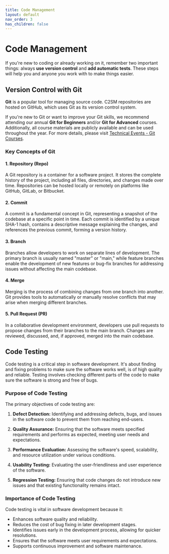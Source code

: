 ```yaml
---
title: Code Management
layout: default
nav_order: 3
has_children: false
---
```


# Code Management
If you're new to coding or already working on it, remember two important things: always **use version control** and **add automatic tests**.
These steps will help you and anyone you work with to make things easier.

## Version Control with Git
**Git** is a popular tool for managing source code. C2SM repositories are hosted on GitHub, which uses Git as its version control system.

If you're new to Git or want to improve your Git skills, we recommend attending our annual **Git for Beginners** and/or **Git for Advanced** courses.
Additionally, all course materials are publicly available and can be used throughout the year.
For more details, please visit [Technical Events - Git Courses](https://c2sm.github.io/events/git_courses.html).

### Key Concepts of Git

#### 1. Repository (Repo)

A Git repository is a container for a software project. It stores the complete history of the project, including all files, directories, and changes made over time. Repositories can be hosted locally or remotely on platforms like GitHub, GitLab, or Bitbucket.

#### 2. Commit

A commit is a fundamental concept in Git, representing a snapshot of the codebase at a specific point in time. Each commit is identified by a unique SHA-1 hash, contains a descriptive message explaining the changes, and references the previous commit, forming a version history.

#### 3. Branch

Branches allow developers to work on separate lines of development. The primary branch is usually named "master" or "main," while feature branches enable the development of new features or bug-fix branches for addressing issues without affecting the main codebase.

#### 4. Merge

Merging is the process of combining changes from one branch into another. Git provides tools to automatically or manually resolve conflicts that may arise when merging different branches.

#### 5. Pull Request (PR)

In a collaborative development environment, developers use pull requests to propose changes from their branches to the main branch. Changes are reviewed, discussed, and, if approved, merged into the main codebase.


## Code Testing
Code testing is a critical step in software development. It's about finding and fixing problems to make sure the software works well, is of high quality and reliable.
Testing involves checking different parts of the code to make sure the software is strong and free of bugs.

### Purpose of Code Testing

The primary objectives of code testing are:

1. **Defect Detection:** Identifying and addressing defects, bugs, and issues in the software code to prevent them from reaching end-users.

2. **Quality Assurance:** Ensuring that the software meets specified requirements and performs as expected, meeting user needs and expectations.

3. **Performance Evaluation:** Assessing the software's speed, scalability, and resource utilization under various conditions.

4. **Usability Testing:** Evaluating the user-friendliness and user experience of the software.

5. **Regression Testing:** Ensuring that code changes do not introduce new issues and that existing functionality remains intact.


### Importance of Code Testing

Code testing is vital in software development because it:

- Enhances software quality and reliability.
- Reduces the cost of bug fixing in later development stages.
- Identifies issues early in the development process, allowing for quicker resolutions.
- Ensures that the software meets user requirements and expectations.
- Supports continuous improvement and software maintenance.
